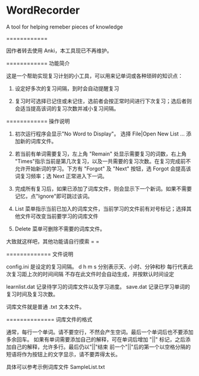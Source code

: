 WordRecorder
============

A tool for helping remeber pieces of knowledge

============

因作者转去使用 Anki，本工具现已不再维护。

============
功能简介

这是一个帮助实现复习计划的小工具，可以用来记单词或各种琐碎的知识点：

1. 设定好多次的复习间隔，到时会自动提醒复习

2. 复习时可选择已记住或未记住，选前者会按正常时间进行下次复习；选后者则会适当提高该词的复习次数并减小复习间隔。

============
操作说明

1. 初次运行程序会显示"No Word to Display"。
   选择 File|Open New List ... 添加新的词库文件。

2. 若当前有单词需要复习，左上角 "Remain" 处显示需要复习的词数，右上角 "Times"指示当前是第几次复习，以及一共需要的复习次数。在复习完成前不允许开始新词的学习。下方有 "Forgot" 及 "Next" 按钮，选 Forgot 会提高该词复习频率；选 Next 正常进入下一词。

3. 完成所有复习后，如果已添加了词库文件，则会显示下一个新词。如果不需要记忆，点"Ignore"即可跳过该词。

4. List 菜单指示当前已加入的词库文件，当前学习的文件前有对号标记；选择其他文件可改变当前要学习的词库文件

5. Delete 菜单可删除不需要的词库文件。

大致就这样吧，其他功能请自行摸索 = =

=============
文件说明

config.ini 是设定的复习间隔。
d h m s 分别表示天、小时、分钟和秒
每行代表此次复习距上次的时间间隔
不存在此文件时会自动生成，并按默认时间设定

learnlist.dat 记录待学习的词库文件以及学习进度。
save.dat 记录已学习单词的复习时间及复习次数。

词库文件就是普通 .txt 文本文件。

==============
词库文件的格式

通常，每行一个单词。请不要空行，不然会产生空词。最后一个单词后也不要添加多余回车。
如果有单词需要添加自己的解释，可在单词后增加 "||" 标记，之后添加自己的解释，允许多行。最后仍以"||"结束
前一个"||"后的第一个以空格分隔的短语将作为按钮上的文字显示，请不要弄得太长。

具体可以参考示例词库文件 SampleList.txt
